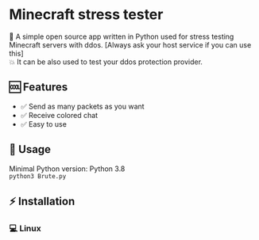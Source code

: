 # Minecraft stress tester
🤖 A simple open source app written in Python used for stress testing Minecraft servers with ddos. [Always ask your host service if you can use this]  
💥 It can be also used to test your ddos protection provider. 

## 🆒 Features
- ✅ Send as many packets as you want
- ✅ Receive colored chat
- ✅ Easy to use

## 📖 Usage
Minimal Python version: Python 3.8   
`python3 Brute.py`  

## ⚡ Installation
### 💻 Linux
